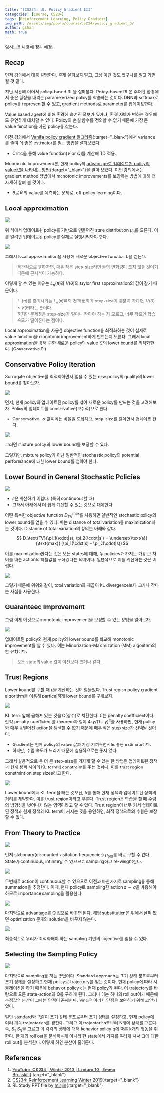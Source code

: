 ```yaml
---
title: "[CS234] 10. Policy Gradient III"
categories: [Course, CS234]
tags: [Reinforcement Learning, Policy Gradient]
img_path: /assets/img/posts/course/cs234/policy_gradient_3/
author: gshan
math: true
---
```


임시노트 나중에 정리 예정.

## Recap

먼저 강의에서 대충 설명한다.
깊게 살펴보지 말고, 그냥 이런 것도 있구나를 알고 가면 될 것 같다.

지난 시간에 이어서 policy-based RL을 살펴본다.
Policy-based RL은 주어진 환경에서 좋은 결정을 내리는 parameterized policy를 학습하는 것이다.
DNN과 softmax로 policy를 represent할 수 있고, gradient methods로 parameter를 업데이트한다.

Value based agent에 비해 환경에 숨겨진 정보가 있거나, 환경 자체가 변하는 경우에도 유연하게 대처할 수 있다.
Policy의 손실 함수를 정의할 수 없기 때문에 가장 큰 value function을 가진 policy를 찾는다.

이전 강의에서 [Vanilla policy gradient 알고리즘][3]{:target="_blank"}에서 variance를 줄여 더 좋은 estimator를 얻는 방법을 살펴보았다.
- Critic을 통해 value function($V$ or $Q$)를 계산해 TD 적용.

Monotonic improvement론, 현재 policy의 [advantage로 업데이트된 policy의 value값을 나타내는 방법][4]{:target="_blank"}을 알아 보았다.
이번 강의에서는 gradient method 방법에서 monotonic improvements를 보장하는 방법에 대해 더 자세히 살펴 볼 것이다.
- $\theta$로 $\theta^\prime$의 value를 예측하는 문제로, off-policy learning이다.

## Local approximation

![](1.png)

위 식에서 업데이트된 policy를 기반으로 만들어진 state distribution $\mu_{\tilde{\pi}}$를 모른다.
이를 알려면 업데이트된 policy를 실제로 실행시켜봐야 한다.

![](2.png)

그래서 local approximation을 사용해 새로운 objective function $L$을 얻는다.

> 직관적으로 말하자면, 매우 작은 step-size라면 둘의 변화량이 크지 않을 것이기 때문에 근사식이 가능하다.

이렇게 할 수 있는 이유는 $L_\pi(\tilde\pi)$와 $V(\tilde\theta)$의 taylor first approximation의 값이 같기 때문이다.

> $L_\pi(\pi)$를 증가시키는 $L_\pi(\tilde\pi)$로의 정책 변화가 step-size가 충분히 작다면, $V(\theta) \leq V(\tilde\theta)$라는 뜻이다.  
> 하지만 문제점은 step-size가 얼마나 작아야 하는 지 모르고, 너무 작으면 학습 속도가 떨어진다는 점이다.

Local approximation을 사용한 objective function을 최적화하는 것이 실제로 value function을 monotonic improvement하게 만드는지 모른다.
그래서 local approximation을 통해 구한 새로운 policy의 value 값의 lower bound를 최적화한다. (Conservative PI)

## Conservative Policy Iteration

Surrogate objective를 최적화하면서 얻을 수 있는 new policy의 quality의 lower bound를 찾아보자.

![](3.png)

먼저, 현재 policy와 업데이트된 policy를 섞어 새로운 policy를 만드는 것을 고려해보자.
Policy의 업데이트를 conservative(보수적)으로 한다.
- Conservative
: $\alpha$ 값이라는 비율을 도입하고, step-size를 줄이면서 업데이트 한다.

![](4.png)

그러면 mixture policy의 lower bound를 보장할 수 있다.


그렇지만, mixture policy가 아닌 일반적인 stochastic policy의 potential performance에 대한 lower bound를 얻어야 한다.

## Lower Bound in General Stochastic Policies

![](5.png)
- $\epsilon$은 계산하기 어렵다. (특히 continuous할 때)
- 그래서 아래에서 더 쉽게 계산할 수 있는 것으로 대체한다.

어떤 특수한 objective function $D^{\text{max}}_\text{TV}$를 사용하면 일반적인 stochastic policy의 lower bound를 얻을 수 있다.
이는 distance of total variation를 maximization하는 것이다.
Distance of total variation의 정의는 아래와 같다.

$$
D_\text{TV}(\pi_1(\cdot|s), \pi_2(\cdot|s)) = \underset{\text{a}}{\text{max}} (\pi_1(\cdot|s) - \pi_2(\cdot|s))
$$

이를 maximization한다는 것은 모든 states에 대해, 두 policies가 가지는 가장 큰 차이를 내는 action의 확률값을 구하겠다는 의미이다.
일반적으로 이를 계산하는 것은 어렵다.

![](6.png)

그렇기 때문에 위위와 같이, total variation의 제곱이 KL divergence보다 크거나 작다는 사실을 사용한다.

## Guaranteed Improvement

그럼 이제 이것으로 monotonic improvement을 보장할 수 있는 방법을 알아보자.

![](7.png)

업데이트된 policy와 현재 policy의 lower bound를 비교해 monotonic improvement를 알 수 있다.
이는 Minorization-Maximization (MM) algorithm의 한 유형이다.

> 모든 state의 value 값이 이전보다 크거나 같다...

## Trust Regions

Lower bound를 구할 때 $\epsilon$을 계산하는 것이 힘들었다.
Trust region policy gradient algorithm을 이용해 partical하게 lower bound를 구해보자.

![](8.png)

KL term 앞에 곱해져 있는 것을 C(상수)로 치환한다.
C는 penalty coefficient이다.
만약 penalty coefficient를 theorem과 같이 $4\epsilon\gamma/(1-\gamma)^2$을 사용하면, 현재 policy와 매우 동떨어진 action을 탐색할 수 없기 때문에 매우 작은 step size가 선택될 것이다.
- Gradient는 현재 policy의 value 값과 가장 가까우면서도 좋은 estimate이다.
- 하지만, 수렴 속도가 느리기 때문에 실용적으로는 좋지 않다.

그래서 실용적으로 좀 더 큰 step-size를 가지게 할 수 있는 한 방법은 업데이트된 정책과 현재 정책 사이의 KL term에 constraint를 주는 것이다.
이를 trust region constraint on step sizes라고 한다.

![](9.png)

Lower bound에서 KL term을 빼는 것보단, $\delta$를 통해 현재 정책과 업데이트된 정책의 거리를 제약한다.
이를 trust region이라고 부른다.
Trust region은 학습을 할 때 수렴의 방향성을 벗어나지 않는 영역이라고 할 수 있다.
Trust region이 너무 커서 업데이트된 정책과 현재 정책의 KL term이 커지는 것을 용인하면, 최적 정책으로의 수렴은 보장할 수 없다.

## From Theory to Practice

![](10.png)

먼저 stationary(discounted visitation frequencies) $\mu_\text{old}$를 바로 구할 수 없다.
State가 continuous, infinite일 수 있으므로 sampling하고 re-weight한다.

![](11.png)

두번째로 action이 continuous할 수 있으므로 이전과 마찬가지로 sampling을 통해 summation을 추정한다.
이때, 현재 policy로 sampling한 action $a \sim q$을 사용해야 하므로 importance sampling을 활용한다.

![](12.png)

마지막으로 advantage를 Q 값으로 바꾸면 된다.
해당 substitution은 위에서 살펴 봤던 optimization 문제의 solution을 바꾸지 않는다.

![](13.png)

최종적으로 우리가 최적화해야 하는 sampling 기반의 objective를 얻을 수 있다.

## Selecting the Sampling Policy

![](14.png)

마지막으로 sampling을 하는 방법이다.
Standard approach는 초기 상태 분포로부터 초기 상태를 설정하고 현재 policy로 trajectory를 얻는 것이다.
현재 policy에 따라 시뮬레이션을 하기 때문에 behavior policy q는 현재 policy가 된다.
이 trajectory를 바탕으로 모든 state-action의 Q를 구하게 된다.
그러나 이는 하나의 roll out이기 때문에 추정값의 분산이 크다는 단점이 존재한다.
Vine은 이러한 단점을 보완하기 위해 고안되었다.

일단 standard와 똑같이 초기 상태 분포로부터 초기 상태를 설정하고, 현재 policy에 여러 개의 trajectories를 생한다.
그리고 이 trajectories로부터 N개의 상태를 고른다.
즉, $S_1 ~ S_N$을 고르고 이 각각의 상태에 대해 behavior policy q에 따른 k개의 행동을 취한다.
한 개의 roll out을 분석하는게 아니라 한 state에서 가지를 여러개 쳐서 그에 대한 roll out을 분석한다.
이렇게 하면 분산이 줄어든다.

## References

1. [YouTube, CS234 \| Winter 2019 \| Lecture 10 \| Emma Brunskill][1]{:target="_blank"}
2. [CS234: Reinforcement Learning Winter 2019][2]{:target="_blank"}
3. RL Study PPT file by [minjin][5]{:target="_blank"}

[1]: https://www.youtube.com/watch?v=o_i5F1zGPLs&list=PLoROMvodv4rOSOPzutgyCTapiGlY2Nd8u&index=10
[2]: https://web.stanford.edu/class/cs234/CS234Win2019/index.html
[3]: https://c0natus.github.io/posts/policy-gradient-2/#vanilla-policy-gradient
[4]: https://c0natus.github.io/posts/policy-gradient-2/#conservative-policy-iteration
[5]: https://velog.io/@lm_minjin